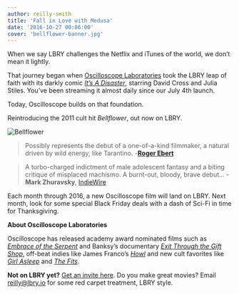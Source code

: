 ```yaml
---
author: reilly-smith
title: 'Fall in Love with Medusa'
date: '2016-10-27 00:06:00'
cover: 'bellflower-banner.jpg'
---
```

When we say LBRY challenges the Netflix and iTunes of the world, we don’t mean it lightly.

That journey began when [Oscilloscope Laboratories](http://www.oscilloscope.net/) took the LBRY leap of faith with its darkly comic [*It’s A Disaster*](lbry://itsadisaster), starring David Cross and Julia Stiles. You’ve been streaming it almost daily since our July 4th launch.

Today, Oscilloscope builds on that foundation.

Reintroducing the 2011 cult hit *Bellflower*, out now on LBRY.

![Bellflower](/img/news/bellflower-inline.jpg)

> Possibly represents the debut of a one-of-a-kind filmmaker, a natural driven by wild energy, like Tarantino.
> -[**Roger Ebert**](http://www.rogerebert.com/reviews/bellflower-2011)

>A turbo-charged indictment of male adolescent fantasy and a biting critique of misplaced machismo. A burnt-out, bloody, brave debut...
> -**Mark Zhuravsky**, [IndieWire](http://www.indiewire.com/2011/08/review-bellflower-a-burnt-out-bloody-brave-debut-117132/)

Each month through 2016, a new Oscilloscope film will land on LBRY. Next month, look for some special Black Friday deals with a dash of Sci-Fi in time for Thanksgiving.

**About Oscilloscope Laboratories**

Oscilloscope has released academy award nominated films such as [*Embrace of the Serpent*](https://www.rottentomatoes.com/m/embrace_of_the_serpent/) and Banksy’s documentary [*Exit Through the Gift Shop*](https://www.rottentomatoes.com/m/exit_through_the_gift_shop/), off-beat indies like James Franco’s [*Howl*](https://www.rottentomatoes.com/m/1211483-howl) and new cult favorites like [*Girl Asleep*](https://www.rottentomatoes.com/m/girl_asleep_2016) and [*The Fits*](https://www.rottentomatoes.com/m/the_fits_2016).

**Not on LBRY yet?** [Get an invite here](https://lbry.io/get). Do you make great movies? Email reilly@lbry.io for some red carpet treatment, LBRY style.
